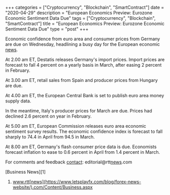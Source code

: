 +++
categories = ["Cryptocurrency", "Blockchain", "SmartContract"]
date = "2020-04-29"
description = "European Economics Preview: Eurozone Economic Sentiment Data Due"
tags = ["Cryptocurrency", "Blockchain", "SmartContract"]
title = "European Economics Preview: Eurozone Economic Sentiment Data Due"
type = "post"
+++

Economic confidence from euro area and consumer prices from Germany are
due on Wednesday, headlining a busy day for the European economic [news](https://www.letsplayfx.com/blog/forex-news-website/).

At 2.00 am ET, Destatis releases Germany's import prices. Import prices
are forecast to fall 4 percent on a yearly basis in March, after easing
2 percent in February.  
  
At 3.00 am ET, retail sales from Spain and producer prices from Hungary
are due.

At 4.00 am ET, the European Central Bank is set to publish euro area
money supply data.

In the meantime, Italy's producer prices for March are due. Prices had
declined 2.6 percent on year in February.

At 5.00 am ET, European Commission releases euro area economic sentiment
survey results. The economic confidence index is forecast to fall
sharply to 74.4 in April from 94.5 in March.

At 8.00 am ET, Germany's flash consumer price data is due. Economists
forecast inflation to ease to 0.6 percent in April from 1.4 percent in
March.

For comments and feedback [contact](https://www.playgroundfx.com/contact/): editorial@rtt[news](https://www.letsplayfx.com/blog/forex-news-website/).com

[Business News][1]

   1. www.rtt[news](https://www.letsplayfx.com/blog/forex-news-website/).com/Content/Business.aspx